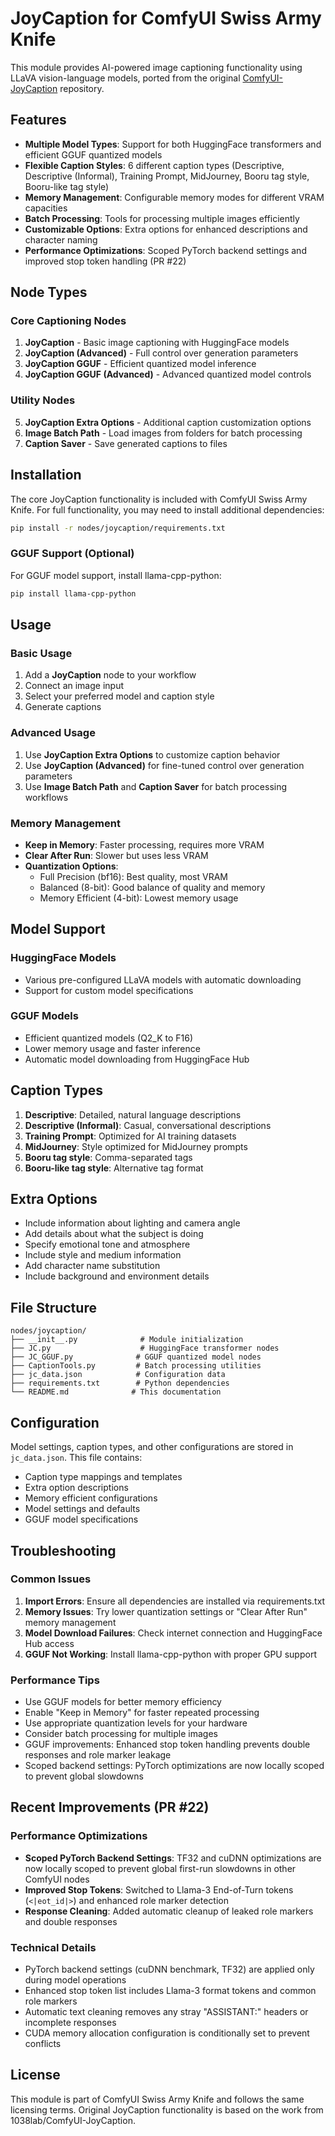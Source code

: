 # JoyCaption for ComfyUI Swiss Army Knife

This module provides AI-powered image captioning functionality using LLaVA vision-language models, ported from the original [ComfyUI-JoyCaption](https://github.com/1038lab/ComfyUI-JoyCaption) repository.

## Features

- **Multiple Model Types**: Support for both HuggingFace transformers and efficient GGUF quantized models
- **Flexible Caption Styles**: 6 different caption types (Descriptive, Descriptive (Informal), Training Prompt, MidJourney, Booru tag style, Booru-like tag style)
- **Memory Management**: Configurable memory modes for different VRAM capacities
- **Batch Processing**: Tools for processing multiple images efficiently
- **Customizable Options**: Extra options for enhanced descriptions and character naming
- **Performance Optimizations**: Scoped PyTorch backend settings and improved stop token handling (PR #22)

## Node Types

### Core Captioning Nodes

1. **JoyCaption** - Basic image captioning with HuggingFace models
2. **JoyCaption (Advanced)** - Full control over generation parameters
3. **JoyCaption GGUF** - Efficient quantized model inference
4. **JoyCaption GGUF (Advanced)** - Advanced quantized model controls

### Utility Nodes

5. **JoyCaption Extra Options** - Additional caption customization options
6. **Image Batch Path** - Load images from folders for batch processing
7. **Caption Saver** - Save generated captions to files

## Installation

The core JoyCaption functionality is included with ComfyUI Swiss Army Knife. For full functionality, you may need to install additional dependencies:

```bash
pip install -r nodes/joycaption/requirements.txt
```

### GGUF Support (Optional)

For GGUF model support, install llama-cpp-python:

```bash
pip install llama-cpp-python
```

## Usage

### Basic Usage

1. Add a **JoyCaption** node to your workflow
2. Connect an image input
3. Select your preferred model and caption style
4. Generate captions

### Advanced Usage

1. Use **JoyCaption Extra Options** to customize caption behavior
2. Use **JoyCaption (Advanced)** for fine-tuned control over generation parameters
3. Use **Image Batch Path** and **Caption Saver** for batch processing workflows

### Memory Management

- **Keep in Memory**: Faster processing, requires more VRAM
- **Clear After Run**: Slower but uses less VRAM
- **Quantization Options**:
    - Full Precision (bf16): Best quality, most VRAM
    - Balanced (8-bit): Good balance of quality and memory
    - Memory Efficient (4-bit): Lowest memory usage

## Model Support

### HuggingFace Models

- Various pre-configured LLaVA models with automatic downloading
- Support for custom model specifications

### GGUF Models

- Efficient quantized models (Q2_K to F16)
- Lower memory usage and faster inference
- Automatic model downloading from HuggingFace Hub

## Caption Types

1. **Descriptive**: Detailed, natural language descriptions
2. **Descriptive (Informal)**: Casual, conversational descriptions
3. **Training Prompt**: Optimized for AI training datasets
4. **MidJourney**: Style optimized for MidJourney prompts
5. **Booru tag style**: Comma-separated tags
6. **Booru-like tag style**: Alternative tag format

## Extra Options

- Include information about lighting and camera angle
- Add details about what the subject is doing
- Specify emotional tone and atmosphere
- Include style and medium information
- Add character name substitution
- Include background and environment details

## File Structure

```
nodes/joycaption/
├── __init__.py              # Module initialization
├── JC.py                    # HuggingFace transformer nodes
├── JC_GGUF.py              # GGUF quantized model nodes
├── CaptionTools.py         # Batch processing utilities
├── jc_data.json            # Configuration data
├── requirements.txt        # Python dependencies
└── README.md              # This documentation
```

## Configuration

Model settings, caption types, and other configurations are stored in `jc_data.json`. This file contains:

- Caption type mappings and templates
- Extra option descriptions
- Memory efficient configurations
- Model settings and defaults
- GGUF model specifications

## Troubleshooting

### Common Issues

1. **Import Errors**: Ensure all dependencies are installed via requirements.txt
2. **Memory Issues**: Try lower quantization settings or "Clear After Run" memory management
3. **Model Download Failures**: Check internet connection and HuggingFace Hub access
4. **GGUF Not Working**: Install llama-cpp-python with proper GPU support

### Performance Tips

- Use GGUF models for better memory efficiency
- Enable "Keep in Memory" for faster repeated processing
- Use appropriate quantization levels for your hardware
- Consider batch processing for multiple images
- GGUF improvements: Enhanced stop token handling prevents double responses and role marker leakage
- Scoped backend settings: PyTorch optimizations are now locally scoped to prevent global slowdowns

## Recent Improvements (PR #22)

### Performance Optimizations

- **Scoped PyTorch Backend Settings**: TF32 and cuDNN optimizations are now locally scoped to prevent global first-run slowdowns in other ComfyUI nodes
- **Improved Stop Tokens**: Switched to Llama-3 End-of-Turn tokens (`<|eot_id|>`) and enhanced role marker detection
- **Response Cleaning**: Added automatic cleanup of leaked role markers and double responses

### Technical Details

- PyTorch backend settings (cuDNN benchmark, TF32) are applied only during model operations
- Enhanced stop token list includes Llama-3 format tokens and common role markers
- Automatic text cleaning removes any stray "ASSISTANT:" headers or incomplete responses
- CUDA memory allocation configuration is conditionally set to prevent conflicts

## License

This module is part of ComfyUI Swiss Army Knife and follows the same licensing terms. Original JoyCaption functionality is based on the work from 1038lab/ComfyUI-JoyCaption.

